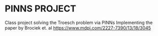 # PINNS PROJECT

Class project solving the Troesch problem via PINNs
Implementing the paper by Brociek et. al 
https://www.mdpi.com/2227-7390/13/18/3045

